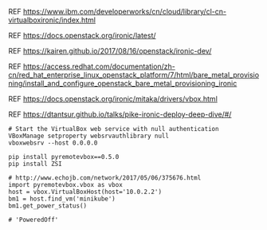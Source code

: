 REF https://www.ibm.com/developerworks/cn/cloud/library/cl-cn-virtualboxironic/index.html

REF https://docs.openstack.org/ironic/latest/

REF https://kairen.github.io/2017/08/16/openstack/ironic-dev/

REF https://access.redhat.com/documentation/zh-cn/red_hat_enterprise_linux_openstack_platform/7/html/bare_metal_provisioning/install_and_configure_openstack_bare_metal_provisioning_ironic

REF https://docs.openstack.org/ironic/mitaka/drivers/vbox.html

REF https://dtantsur.github.io/talks/pike-ironic-deploy-deep-dive/#/

```
# Start the VirtualBox web service with null authentication
VBoxManage setproperty websrvauthlibrary null
vboxwebsrv --host 0.0.0.0
```

```
pip install pyremotevbox==0.5.0
pip install ZSI
```

```
# http://www.echojb.com/network/2017/05/06/375676.html
import pyremotevbox.vbox as vbox
host = vbox.VirtualBoxHost(host='10.0.2.2')
bm1 = host.find_vm('minikube')
bm1.get_power_status()

# 'PoweredOff'
```
